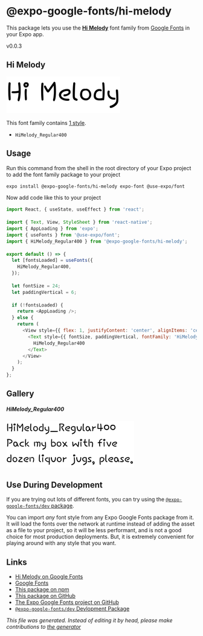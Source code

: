 # @expo-google-fonts/hi-melody

This package lets you use the [**Hi Melody**](https://fonts.google.com/specimen/Hi+Melody) font family from [Google Fonts](https://fonts.google.com/) in your Expo app.

v0.0.3

## Hi Melody

![Hi Melody](./font-family.png)

This font family contains [1 style](#gallery).

- `HiMelody_Regular400`

## Usage

Run this command from the shell in the root directory of your Expo project to add the font family package to your project
```sh
expo install @expo-google-fonts/hi-melody expo-font @use-expo/font
```

Now add code like this to your project
```js
import React, { useState, useEffect } from 'react';

import { Text, View, StyleSheet } from 'react-native';
import { AppLoading } from 'expo';
import { useFonts } from '@use-expo/font';
import { HiMelody_Regular400 } from '@expo-google-fonts/hi-melody';

export default () => {
  let [fontsLoaded] = useFonts({
    HiMelody_Regular400,
  });

  let fontSize = 24;
  let paddingVertical = 6;

  if (!fontsLoaded) {
    return <AppLoading />;
  } else {
    return (
      <View style={{ flex: 1, justifyContent: 'center', alignItems: 'center' }}>
        <Text style={{ fontSize, paddingVertical, fontFamily: 'HiMelody_Regular400' }}>
          HiMelody_Regular400
        </Text>
      </View>
    );
  }
};

```

## Gallery

##### HiMelody_Regular400
![HiMelody_Regular400](./306d4c79415f43cc2f655c997e9edc971ad12227c39d46aef4fae766ba572d12.ttf.png)


## Use During Development

If you are trying out lots of different fonts, you can try using the [`@expo-google-fonts/dev` package](https://www.npmjs.com/package/@expo-google-fonts/dev).

You can import *any* font style from any Expo Google Fonts package from it. It will load the fonts
over the network at runtime instead of adding the asset as a file to your project, so it will be 
less performant, and is not a good choice for most production deployments. But, it is extremely convenient
for playing around with any style that you want.

## Links

- [Hi Melody on Google Fonts](https://fonts.google.com/specimen/Hi+Melody)
- [Google Fonts](https://fonts.google.com/)
- [This package on npm](https://www.npmjs.com/package/@expo-google-fonts/hi-melody)
- [This package on GitHub](https://github.com/expo/google-fonts/tree/master/font-packages/hi-melody)
- [The Expo Google Fonts project on GitHub](https://github.com/expo/google-fonts)
- [`@expo-google-fonts/dev` Devlopment Package](https://github.com/expo/google-fonts/tree/master/font-packages/dev)


*This file was generated. Instead of editing it by head, please make contributions to [the generator](https://github.com/expo/google-fonts/tree/master/packages/generator)*

